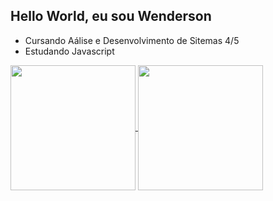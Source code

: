 ## Hello World, eu sou Wenderson 

- Cursando Aálise e Desenvolvimento de Sitemas 4/5
- Estudando Javascript



<a href="https://github.com/WendersonAlexandre/github-readme-stats">
  <img height=200 align="center" src="(https://github-readme-stats.vercel.app/api?username=anuraghazra&theme=dark&show_icons=true)"  />
</a>
<a href="https://github.com/WendersonAlexandre/convoychat">
  <img height=200 align="center" src="https://github-readme-stats.vercel.app/api/top-langs?username=WendersonAlexandre&layout=compact&langs_count=8&card_width=320" />
</a>




  




